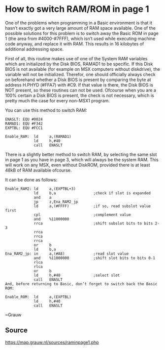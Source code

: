 # How to switch RAM/ROM in page 1

One of the problems when programming in a Basic environment is that it hasn’t exactly got a very large amount of RAM space available. One of the possible solutions for this problem is to switch away the Basic ROM in page 1 (the area from #4000-#7FFF), which isn’t used while executing machine code anyway, and replace it with RAM. This results in 16 kilobytes of additional addressing space.

First of all, this routine makes use of one of the System RAM variables which are initialized by the Disk BIOS, RAMAD1 to be specific. If this Disk BIOS is not available (for example on MSX computers without diskdrive), the variable will not be initialized. Therefor, one should officially always check on beforehand whether a Disk BIOS is present by comparing the byte at address H.PHYD (#FFA7) with #C9. If that value is there, the Disk BIOS is NOT present, so these routines can not be used. Ofcourse when you are a 100% certain a Disk BIOS is present, the check is not necessary, which is pretty much the case for every non-MSX1 program.

You can use this method to switch RAM:

```assembly
ENASLT: EQU #0024
RAMAD1: EQU #F342
EXPTBL: EQU #FCC1

Enable_RAM:  ld     a,(RAMAD1)
             ld     h,#40
             call   ENASLT
```

There is a slightly better method to switch RAM, by selecting the same slot in page 1 as you have in page 3, which will always be the system RAM. This will work on any MSX, even without DiskROM, provided there is at least 48kB of RAM available ofcourse.

It can be done as follows:

```assembly
Enable_RAM2: ld     a,(EXPTBL+3)
             ld     b,a                 ;check if slot is expanded
             and    a
             jp     z,Ena_RAM2_jp
             ld     a,(#FFFF)           ;if so, read subslot value first
             cpl                        ;complement value
             and    %11000000
             rrca                       ;shift subslot bits to bits 2-3
             rrca
             rrca
             rrca
             or     b
             ld     b,a
Ena_RAM2_jp: in     a,(#A8)             ;read slot value
             and    %11000000           ;shift slot bits to bits 0-1
             rlca
             rlca
             or     b
             ld     h,#40               ;select slot
             call   ENASLT
And, before returning to Basic, don’t forget to switch back the Basic ROM:

Enable_ROM:  ld     a,(EXPTBL)
             ld     h,#40
             call   ENASLT
```

~Grauw


## Source

https://map.grauw.nl/sources/raminpage1.php